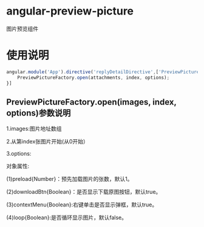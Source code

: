 # angular-preview-picture
图片预览组件

# 使用说明

```js
angular.module('App').directive('replyDetailDirective',['PreviewPictureFactory', function(PreviewPictureFactory){
    PreviewPictureFactory.open(attachments, index, options);
}]
```
## PreviewPictureFactory.open(images, index, options)参数说明

1.images:图片地址数组

2.从第index张图片开始(从0开始）

3.options:

对象属性:

(1)preload{Number}：预先加载图片的张数，默认1。

(2)downloadBtn{Boolean}：是否显示下载原图按钮，默认true。

(3)contextMenu{Boolean}:右键单击是否显示弹框，默认true。

(4)loop{Boolean}:是否循环显示图片，默认false。



